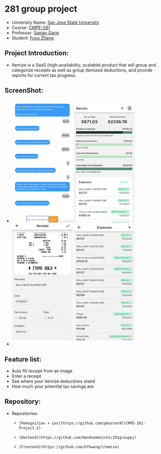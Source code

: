 # 281 group project

- University Name: [San Jose State University](https://www.sjsu.edu/)
- Course: [CMPE-281](http://info.sjsu.edu/web-dbgen/catalog/courses/CMPE281.html)
- Professor: [Sanjay Garje](https://www.linkedin.com/in/sanjaygarje/)
- Student: [Fuyu Zhang](https://www.linkedin.com/in/nick-fuyuzhang/)
## Project Introduction:
- Itemize is a SaaS (high-availability, scalable) product that will group and categorize receipts as well as group itemized deductions, and provide reports for current tax progress.

## ScreenShot:
- <img src="https://github.com/Handsomenick1/281grouppj/blob/main/pic/AWSLex.png.png" alt="lex" style="width:200px;"/> <img src="https://github.com/Handsomenick1/281grouppj/blob/main/pic/image1.png" alt="1" style="width:200px;"/> <img src="https://github.com/Handsomenick1/281grouppj/blob/main/pic/image2.png" alt="2" style="width:200px;"/> <img src="https://github.com/Handsomenick1/281grouppj/blob/main/pic/image3.png" alt="3" style="width:200px;"/>
- 
## Feature list: 
- Auto fill receipt from an image 
- Enter a receipt 
- See where your itemize deductions stand 
- How much your potential tax savings are 

## Repository:
- Repositories:
    -     [Rekognition + Lex](https://github.com/pbustos97/CMPE-281-Project-2)
    -     [Backend](https://github.com/Handsomenick1/281grouppj)
    -     [Frontend](https://github.com/bfkwong/itemize)

